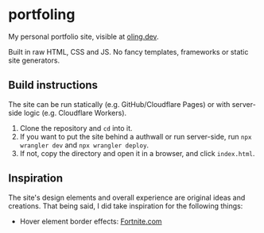 # portfoling

My personal portfolio site, visible at [oling.dev](https://oling.dev).

Built in raw HTML, CSS and JS. No fancy templates, frameworks or static site generators.

## Build instructions

The site can be run statically (e.g. GitHub/Cloudflare Pages) or with server-side logic (e.g. Cloudflare Workers).

1. Clone the repository and `cd` into it.
2. If you want to put the site behind a authwall or run server-side, run `npx wrangler dev` and `npx wrangler deploy`.
3. If not, copy the directory and open it in a browser, and click `index.html`.

## Inspiration

The site's design elements and overall experience are original ideas and creations. That being said, I did take inspiration for the following things:

- Hover element border effects: [Fortnite.com](https://www.fortnite.com)
